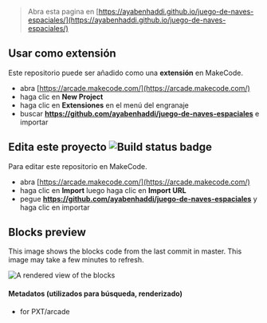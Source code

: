  


> Abra esta pagina en [https://ayabenhaddi.github.io/juego-de-naves-espaciales/](https://ayabenhaddi.github.io/juego-de-naves-espaciales/)

## Usar como extensión

Este repositorio puede ser añadido como una **extensión** en MakeCode.

* abra [https://arcade.makecode.com/](https://arcade.makecode.com/)
* haga clic en **New Project**
* haga clic en **Extensiones** en el menú del engranaje
* buscar **https://github.com/ayabenhaddi/juego-de-naves-espaciales** e importar

## Edita este proyecto ![Build status badge](https://github.com/ayabenhaddi/juego-de-naves-espaciales/workflows/MakeCode/badge.svg)

Para editar este repositorio en MakeCode.

* abra [https://arcade.makecode.com/](https://arcade.makecode.com/)
* haga clic en **Import** luego haga clic en **Import URL**
* pegue **https://github.com/ayabenhaddi/juego-de-naves-espaciales** y haga clic en importar

## Blocks preview

This image shows the blocks code from the last commit in master.
This image may take a few minutes to refresh.

![A rendered view of the blocks](https://github.com/ayabenhaddi/juego-de-naves-espaciales/raw/master/.github/makecode/blocks.png)

#### Metadatos (utilizados para búsqueda, renderizado)

* for PXT/arcade
<script src="https://makecode.com/gh-pages-embed.js"></script><script>makeCodeRender("{{ site.makecode.home_url }}", "{{ site.github.owner_name }}/{{ site.github.repository_name }}");</script>
